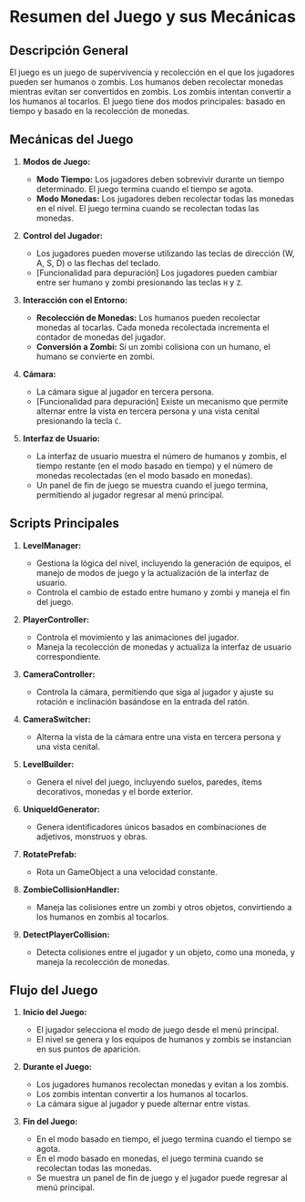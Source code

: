 # Resumen del Juego y sus Mecánicas

## Descripción General
El juego es un juego de supervivencia y recolección en el que los jugadores pueden ser humanos o zombis. Los humanos deben recolectar monedas mientras evitan ser convertidos en zombis. Los zombis intentan convertir a los humanos al tocarlos. El juego tiene dos modos principales: basado en tiempo y basado en la recolección de monedas.

## Mecánicas del Juego

1. **Modos de Juego:**
   - **Modo Tiempo:** Los jugadores deben sobrevivir durante un tiempo determinado. El juego termina cuando el tiempo se agota.
   - **Modo Monedas:** Los jugadores deben recolectar todas las monedas en el nivel. El juego termina cuando se recolectan todas las monedas.

2. **Control del Jugador:**
   - Los jugadores pueden moverse utilizando las teclas de dirección (W, A, S, D) o las flechas del teclado.
   - [Funcionalidad para depuración] Los jugadores pueden cambiar entre ser humano y zombi presionando las teclas `H` y `Z`.

3. **Interacción con el Entorno:**
   - **Recolección de Monedas:** Los humanos pueden recolectar monedas al tocarlas. Cada moneda recolectada incrementa el contador de monedas del jugador.
   - **Conversión a Zombi:** Si un zombi colisiona con un humano, el humano se convierte en zombi.

4. **Cámara:**
   - La cámara sigue al jugador en tercera persona.
   - [Funcionalidad para depuración] Existe un mecanismo que permite alternar entre la vista en tercera persona y una vista cenital presionando la tecla `C`.

5. **Interfaz de Usuario:**
   - La interfaz de usuario muestra el número de humanos y zombis, el tiempo restante (en el modo basado en tiempo) y el número de monedas recolectadas (en el modo basado en monedas).
   - Un panel de fin de juego se muestra cuando el juego termina, permitiendo al jugador regresar al menú principal.

## Scripts Principales

1. **LevelManager:**
   - Gestiona la lógica del nivel, incluyendo la generación de equipos, el manejo de modos de juego y la actualización de la interfaz de usuario.
   - Controla el cambio de estado entre humano y zombi y maneja el fin del juego.

2. **PlayerController:**
   - Controla el movimiento y las animaciones del jugador.
   - Maneja la recolección de monedas y actualiza la interfaz de usuario correspondiente.

3. **CameraController:**
   - Controla la cámara, permitiendo que siga al jugador y ajuste su rotación e inclinación basándose en la entrada del ratón.

4. **CameraSwitcher:**
   - Alterna la vista de la cámara entre una vista en tercera persona y una vista cenital.

5. **LevelBuilder:**
   - Genera el nivel del juego, incluyendo suelos, paredes, ítems decorativos, monedas y el borde exterior.

6. **UniqueIdGenerator:**
   - Genera identificadores únicos basados en combinaciones de adjetivos, monstruos y obras.

7. **RotatePrefab:**
   - Rota un GameObject a una velocidad constante.

8. **ZombieCollisionHandler:**
   - Maneja las colisiones entre un zombi y otros objetos, convirtiendo a los humanos en zombis al tocarlos.

9. **DetectPlayerCollision:**
   - Detecta colisiones entre el jugador y un objeto, como una moneda, y maneja la recolección de monedas.

## Flujo del Juego

1. **Inicio del Juego:**
   - El jugador selecciona el modo de juego desde el menú principal.
   - El nivel se genera y los equipos de humanos y zombis se instancian en sus puntos de aparición.

2. **Durante el Juego:**
   - Los jugadores humanos recolectan monedas y evitan a los zombis.
   - Los zombis intentan convertir a los humanos al tocarlos.
   - La cámara sigue al jugador y puede alternar entre vistas.

3. **Fin del Juego:**
   - En el modo basado en tiempo, el juego termina cuando el tiempo se agota.
   - En el modo basado en monedas, el juego termina cuando se recolectan todas las monedas.
   - Se muestra un panel de fin de juego y el jugador puede regresar al menú principal.





